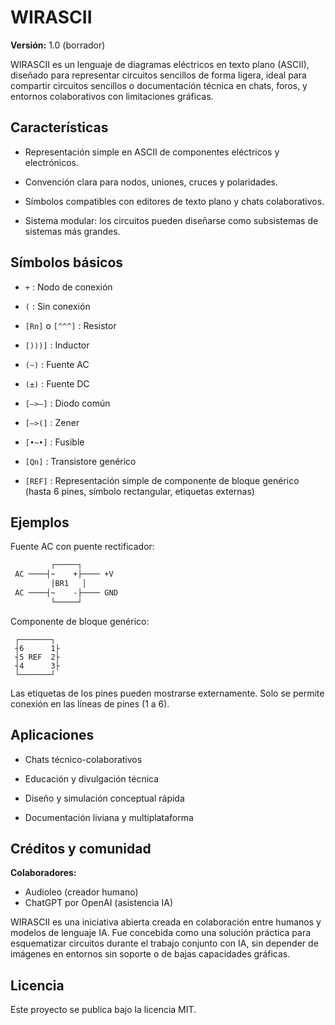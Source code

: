 # WIRASCII
**Versión:** 1.0 (borrador)

WIRASCII es un lenguaje de diagramas eléctricos en texto plano (ASCII), diseñado para representar circuitos sencillos de forma ligera, ideal para compartir circuitos sencillos o documentación técnica en chats, foros, y entornos colaborativos con limitaciones gráficas.

## Características

- Representación simple en ASCII de componentes eléctricos y electrónicos.

- Convención clara para nodos, uniones, cruces y polaridades.

- Símbolos compatibles con editores de texto plano y chats colaborativos.

- Sistema modular: los circuitos pueden diseñarse como subsistemas de sistemas más grandes.


## Símbolos básicos

- `+` : Nodo de conexión

- `(` : Sin conexión

- `[Rn]` o `[^^^]` : Resistor

- `[)))]` : Inductor

- `(~)` : Fuente AC

- `(±)` : Fuente DC

- `[—>—]` : Diodo común

- `[—>(]` : Zener

- `[•~•]` : Fusible

- `[Qn]` : Transistore genérico

- `[REF]` : Representación simple de componente de bloque genérico (hasta 6 pines, símbolo rectangular, etiquetas externas)

## Ejemplos

Fuente AC con puente rectificador:
```txt
         ┌─────┐
 AC ────┤~    +├──── +V
         │BR1   │
 AC ────┤~    -├──── GND
         └─────┘
```

Componente de bloque genérico:
```wrirascii
 ┌───────┐
 ┤6      1├
 ┤5 REF  2├
 ┤4      3├
 └───────┘
```
Las etiquetas de los pines pueden mostrarse externamente. Solo se permite conexión en las líneas de pines (1 a 6).

## Aplicaciones

- Chats técnico-colaborativos

- Educación y divulgación técnica

- Diseño y simulación conceptual rápida

- Documentación liviana y multiplataforma

## Créditos y comunidad
 
**Colaboradores:**
- Audioleo (creador humano)
- ChatGPT por OpenAI (asistencia IA)

WIRASCII es una iniciativa abierta creada en colaboración entre humanos y modelos de lenguaje IA. Fue concebida como una solución práctica para esquematizar circuitos durante el trabajo conjunto con IA, sin depender de imágenes en entornos sin soporte o de bajas capacidades gráficas.

## Licencia

Este proyecto se publica bajo la licencia MIT.
